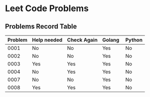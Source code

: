 # Leet Code Problems

## Problems Record Table

| Problem | Help needed | Check Again | Golang  | Python |
| ------- | ----------- | ----------- | ------- | ------ |
| 0001    | No          | No          | Yes     | No     |
| 0002    | No          | No          | Yes     | No     |
| 0003    | Yes         | Yes         | Yes     | No     |
| 0004    | No          | Yes         | Yes     | No     |
| 0007    | No          | No          | Yes     | No     |
| 0008    | Yes         | Yes         | Yes     | No     |
